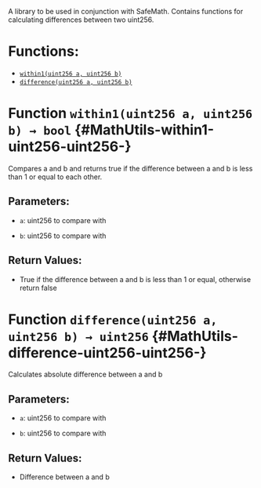 A library to be used in conjunction with SafeMath. Contains functions for calculating
differences between two uint256.

# Functions:

- [`within1(uint256 a, uint256 b)`](#MathUtils-within1-uint256-uint256-)
- [`difference(uint256 a, uint256 b)`](#MathUtils-difference-uint256-uint256-)

# Function `within1(uint256 a, uint256 b) → bool` {#MathUtils-within1-uint256-uint256-}

Compares a and b and returns true if the difference between a and b
is less than 1 or equal to each other.

## Parameters:

- `a`: uint256 to compare with

- `b`: uint256 to compare with

## Return Values:

- True if the difference between a and b is less than 1 or equal,
  otherwise return false

# Function `difference(uint256 a, uint256 b) → uint256` {#MathUtils-difference-uint256-uint256-}

Calculates absolute difference between a and b

## Parameters:

- `a`: uint256 to compare with

- `b`: uint256 to compare with

## Return Values:

- Difference between a and b
